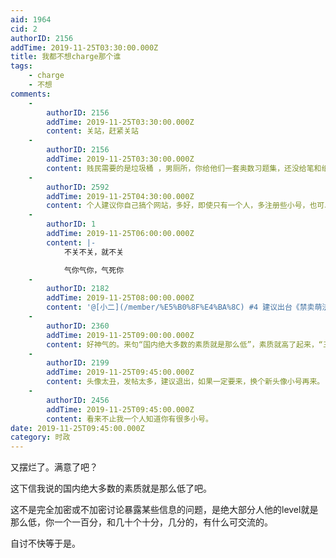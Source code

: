 ```yaml
---
aid: 1964
cid: 2
authorID: 2156
addTime: 2019-11-25T03:30:00.000Z
title: 我都不想charge那个谁
tags:
    - charge
    - 不想
comments:
    -
        authorID: 2156
        addTime: 2019-11-25T03:30:00.000Z
        content: 关站，赶紧关站
    -
        authorID: 2156
        addTime: 2019-11-25T03:30:00.000Z
        content: 贱民需要的是垃圾桶 ，男厕所，你给他们一套奥数习题集，还没给笔和纸。@小二
    -
        authorID: 2592
        addTime: 2019-11-25T04:30:00.000Z
        content: 个人建议你自己搞个网站，多好，即使只有一个人，多注册些小号，也可以搞的有声有色，不好吗？
    -
        authorID: 1
        addTime: 2019-11-25T06:00:00.000Z
        content: |-
            不关不关，就不关

            气你气你，气死你
    -
        authorID: 2182
        addTime: 2019-11-25T08:00:00.000Z
        content: '@[小二](/member/%E5%B0%8F%E4%BA%8C) #4 建议出台《禁卖萌法》，站长一律不得卖萌'
    -
        authorID: 2360
        addTime: 2019-11-25T09:00:00.000Z
        content: 好神气的。来句“国内绝大多数的素质就是那么低”，素质就高了起来，“三高”了。
    -
        authorID: 2199
        addTime: 2019-11-25T09:45:00.000Z
        content: 头像太丑，发帖太多，建议退出，如果一定要来，换个新头像小号再来。
    -
        authorID: 2456
        addTime: 2019-11-25T09:45:00.000Z
        content: 看来不止我一个人知道你有很多小号。
date: 2019-11-25T09:45:00.000Z
category: 时政
---
```


又摆烂了。满意了吧？

这下信我说的国内绝大多数的素质就是那么低了吧。

这不是完全加密或不加密讨论暴露某些信息的问题，是绝大部分人他的level就是那么低，你一个一百分，和几十个十分，几分的，有什么可交流的。

自讨不快等于是。
